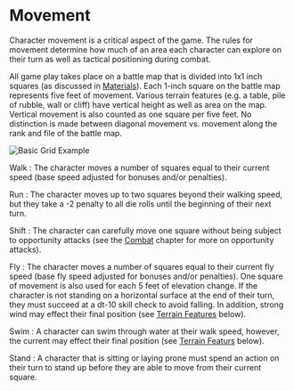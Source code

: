 # Movement #

Character movement is a critical aspect of the game. The rules for 
movement determine how much of an area each character can explore on 
their turn as well as tactical positioning during combat.

All game play takes place on a battle map that is divided into 1x1 inch 
squares (as discussed in [Materials](#materials)). Each 1-inch square on 
the battle map represents five feet of movement. Various terrain 
features (e.g. a table, pile of rubble, wall or cliff) have vertical 
height as well as area on the map. Vertical movement is also counted as 
one square per five feet. No distinction is made between diagonal 
movement vs. movement along the rank and file of the battle map.

![Basic Grid Example](Basic-Grid-Example.png)

Walk
  : The character moves a number of squares equal to their current
    speed (base speed adjusted for bonuses and/or penalties).

Run
  : The character moves up to two squares beyond their walking speed,
    but they take a -2 penalty to all die rolls until the beginning of 
    their next turn.

Shift
  : The character can carefully move one square without being subject to
    opportunity attacks (see the [Combat](#combat) chapter for more on 
    opportunity attacks).

Fly
  : The character moves a number of squares equal to their current fly
    speed (base fly speed adjusted for bonuses and/or penalties). One 
    square of movement is also used for each 5 feet of elevation change. 
    If the character is not standing on a horizontal surface at the end 
    of their turn, they must succeed at a dt-10 skill check to avoid 
    falling. In addition, strong wind may effect their final position 
    (see [Terrain Features](#terrain-features) below).

Swim
  : A character can swim through water at their walk speed, however, the
    current may effect their final position (see [Terrain 
    Featurs](#terrain-features) below).

Stand
  : A character that is sitting or laying prone must spend an action on
    their turn to stand up before they are able to move from their 
    current square.
